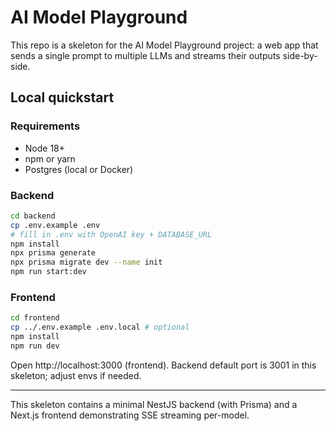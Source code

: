 # AI Model Playground

This repo is a skeleton for the AI Model Playground project: a web app that sends a single prompt to multiple LLMs and streams their outputs side-by-side.

## Local quickstart

### Requirements
- Node 18+
- npm or yarn
- Postgres (local or Docker)

### Backend
```bash
cd backend
cp .env.example .env
# fill in .env with OpenAI key + DATABASE_URL
npm install
npx prisma generate
npx prisma migrate dev --name init
npm run start:dev
```

### Frontend
```bash
cd frontend
cp ../.env.example .env.local # optional
npm install
npm run dev
```

Open http://localhost:3000 (frontend). Backend default port is 3001 in this skeleton; adjust envs if needed.

--- 

This skeleton contains a minimal NestJS backend (with Prisma) and a Next.js frontend demonstrating SSE streaming per-model.
